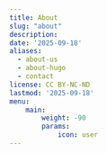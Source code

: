 ```yaml
---
title: About
slug: "about"
description: 
date: '2025-09-18'
aliases:
  - about-us
  - about-hugo
  - contact
license: CC BY-NC-ND
lastmod: '2025-09-18'
menu:
    main: 
        weight: -90
        params:
            icon: user
---
```


